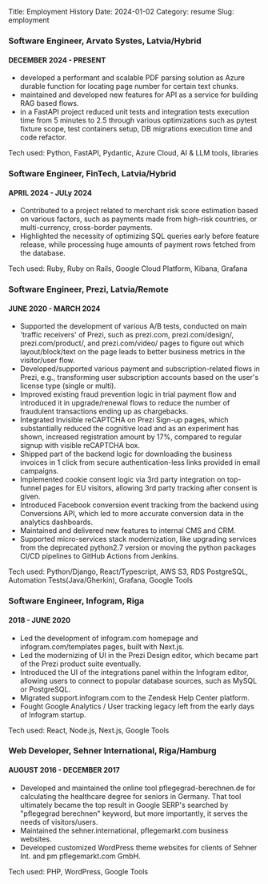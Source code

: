Title: Employment History
Date: 2024-01-02
Category: resume
Slug: employment

### Software Engineer, Arvato Systes, Latvia/Hybrid

#### DECEMBER 2024 - PRESENT

- developed a performant and scalable PDF parsing solution as Azure durable function for locating page number for certain text chunks.
- maintained and developed new features for API as a service for building RAG based flows.
- in a FastAPI project reduced unit tests and integration tests execution time from 5 minutes to 2.5 through various optimizations such as pytest fixture scope, test containers setup, DB migrations execution time and code refactor.

<div class="tech-stack">Tech used: Python, FastAPI, Pydantic, Azure Cloud, AI & LLM tools, libraries</div>

### Software Engineer, FinTech, Latvia/Hybrid

#### APRIL 2024 - JULy 2024

- Contributed to a project related to merchant risk score estimation based on various factors, such as payments made from high-risk countries, or multi-currency, cross-border payments.
- Highlighted the necessity of optimizing SQL queries early before feature release, while processing huge amounts of payment rows fetched from the database.

<div class="tech-stack">Tech used: Ruby, Ruby on Rails, Google Cloud Platform, Kibana, Grafana</div>

### Software Engineer, Prezi, Latvia/Remote

####  JUNE 2020 - MARCH 2024

- Supported the development of various A/B tests, conducted on main 'traffic receivers' of Prezi, such as prezi.com, prezi.com/design/, prezi.com/product/, and prezi.com/video/ pages to figure out which layout/block/text on the page leads to better business metrics in the visitor/user flow.
- Developed/supported various payment and subscription-related flows in Prezi, e.g., transforming user subscription accounts based on the user's license type (single or multi).
- Improved existing fraud prevention logic in trial payment flow and introduced it in upgrade/renewal flows to reduce the number of fraudulent transactions ending up as chargebacks.
- Integrated Invisible reCAPTCHA on Prezi Sign-up pages, which substantially reduced the cognitive load and as an experiment has shown, increased registration amount by 17%, compared to regular signup with visible reCAPTCHA box.
- Shipped part of the backend logic for downloading the business invoices in 1 click from secure authentication-less links provided in email campaigns.
- Implemented cookie consent logic via 3rd party integration on top-funnel pages for EU visitors, allowing 3rd party tracking after consent is given.
- Introduced Facebook conversion event tracking from the backend using Conversions API, which led to more accurate conversion data in the analytics dashboards.
- Maintained and delivered new features to internal CMS and CRM.
- Supported micro-services stack modernization, like upgrading services from the deprecated python2.7 version or moving the python packages CI/CD pipelines to GitHub Actions from Jenkins.

<div class="tech-stack">Tech used: Python/Django, React/Typescript, AWS S3, RDS PostgreSQL, Automation Tests(Java/Gherkin), Grafana, Google Tools</div>

### Software Engineer, Infogram, Riga

####  2018 - JUNE 2020

- Led the development of infogram.com homepage and infogram.com/templates pages, built with Next.js.
- Led the modernizing of UI in the Prezi Design editor, which became part of the Prezi product suite eventually.
- Introduced the UI of the integrations panel within the Infogram editor, allowing users to connect to popular database sources, such as MySQL or PostgreSQL.
- Migrated support.infogram.com to the Zendesk Help Center platform.
- Fought Google Analytics / User tracking legacy left from the early days of Infogram startup.

<div class="tech-stack">Tech used: React, Node.js, Next.js, Google Tools</div>

### Web Developer, Sehner International, Riga/Hamburg

#### AUGUST 2016 - DECEMBER 2017

- Developed and maintained the online tool pflegegrad-berechnen.de for calculating the healthcare degree for seniors in Germany. That tool ultimately became the top result in Google SERP's searched by "pflegegrad berechnen" keyword, but more importantly, it serves the needs of visitors/users.
- Maintained the sehner.international, pflegemarkt.com business websites.
- Developed customized WordPress theme websites for clients of Sehner Int. and pm pflegemarkt.com GmbH.

<div class="tech-stack">Tech used: PHP, WordPress, Google Tools</div>
